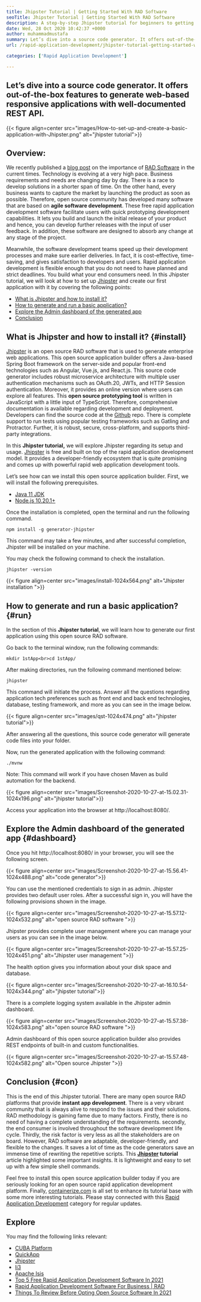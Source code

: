 ```yaml
---
title: Jhipster Tutorial | Getting Started With RAD Software
seoTitle: Jhipster Tutorial | Getting Started With RAD Software
description: A step-by-step Jhipster tutorial for beginners to getting started. Follow this article to set up the first application with open source Jhipster RAD software.
date: Wed, 28 Oct 2020 10:42:37 +0000
author: muhammadmustafa
summary: Let’s dive into a source code generator. It offers out-of-the-box features to generate web-based responsive applications with well-documented REST API.
url: /rapid-application-development/jhipster-tutorial-getting-started-with-rad-software/

categories: ['Rapid Application Development']

---
```

## Let’s dive into a source code generator. It offers out-of-the-box features to generate web-based responsive applications with well-documented REST API.

{{< figure align=center src="images/How-to-set-up-and-create-a-basic-application-with-Jhipster.png" alt="jhipster tutorial">}}  

## Overview:

We recently published a [blog post][1] on the importance of [RAD Software][2] in the current times. Technology is evolving at a very high pace. Business requirements and needs are changing day by day. There is a race to develop solutions in a shorter span of time. On the other hand, every business wants to capture the market by launching the product as soon as possible. Therefore, open source community has developed many software that are based on **agile software development**. These free rapid application development software facilitate users with quick prototyping development capabilities. It lets you build and launch the initial release of your product and hence, you can develop further releases with the input of user feedback. In addition, these software are designed to absorb any change at any stage of the project. 

Meanwhile, the software development teams speed up their development processes and make sure earlier deliveries. In fact, it is cost-effective, time-saving, and gives satisfaction to developers and users. Rapid application development is flexible enough that you do not need to have planned and strict deadlines. You build what your end consumers need. In this Jhipster tutorial, we will look at how to set up [Jhipster][3] and create our first application with it by covering the following points:

  * [What is Jhipster and how to install it?][4]
  * [How to generate and run a basic application?][5]
  * [Explore the Admin dashboard of the generated app][6]
  * [Conclusion][7]

## What is Jhipster and how to install it? {#install}

[Jhipster][3] is an open source RAD software that is used to generate enterprise web applications. This open source application builder offers a Java-based Spring Boot framework on the server-side and popular front-end technologies such as Angular, Vue.js, and React.js. This source code generator includes robust microservice architecture with multiple user authentication mechanisms such as OAuth.20, JWTs, and HTTP Session authentication. Moreover, it provides an online version where users can explore all features. This **open source prototyping tool** is written in JavaScript with a little input of TypeScript. Therefore, comprehensive documentation is available regarding development and deployment. Developers can find the source code at the [Github][8] repo. There is complete support to run tests using popular testing frameworks such as Gatling and Protractor. Further, it is robust, secure, cross-platform, and supports third-party integrations.

In this **Jhipster tutorial,** we will explore Jhipster regarding its setup and usage. [Jhipster][3] is free and built on top of the rapid application development model. It provides a developer-friendly ecosystem that is quite promising and comes up with powerful rapid web application development tools.

Let’s see how can we install this open source application builder. First, we will install the following prerequisites.

  * [Java 11 JDK][9]
  * [Node.js 10.20.1+][10]

Once the installation is completed, open the terminal and run the following command.

`npm install -g generator-jhipster`

This command may take a few minutes, and after successful completion, Jhipster will be installed on your machine. 

You may check the following command to check the installation.

`jhipster -version`

{{< figure align=center src="images/install-1024x564.png" alt="Jhipster installation ">}}  

## How to generate and run a basic application? {#run}

In the section of this **Jhipster tutorial**, we will learn how to generate our first application using this open source RAD software. 

Go back to the terminal window, run the following commands:

`mkdir 1stApp<br>cd 1stApp/`

After making directories, run the following command mentioned below:

`jhipster`

This command will initiate the process. Answer all the questions regarding application tech preferences such as front end and back end technologies, database, testing framework, and more as you can see in the image below.

{{< figure align=center src="images/qst-1024x474.png" alt="jhipster tutorial">}}  

After answering all the questions, this source code generator will generate code files into your folder. 

Now, run the generated application with the following command:

`./mvnw`

Note: This command will work if you have chosen Maven as build automation for the backend. 

{{< figure align=center src="images/Screenshot-2020-10-27-at-15.02.31-1024x196.png" alt="jhipster tutorial">}}  

Access your application into the browser at http://localhost:8080/.

## Explore the Admin dashboard of the generated app {#dashboard}

Once you hit http://localhost:8080/ in your browser, you will see the following screen.

{{< figure align=center src="images/Screenshot-2020-10-27-at-15.56.41-1024x488.png" alt="code generator">}}  

You can use the mentioned credentials to sign in as admin. Jhipster provides two default user roles. After a successful sign in, you will have the following provisions shown in the image. 

{{< figure align=center src="images/Screenshot-2020-10-27-at-15.57.12-1024x532.png" alt="open source RAD software ">}}  

Jhipster provides complete user management where you can manage your users as you can see in the image below. 

{{< figure align=center src="images/Screenshot-2020-10-27-at-15.57.25-1024x451.png" alt="Jhipster user management ">}}  

The health option gives you information about your disk space and database.

{{< figure align=center src="images/Screenshot-2020-10-27-at-16.10.54-1024x344.png" alt="jhipster tutorial">}}  

There is a complete logging system available in the Jhipster admin dashboard.

{{< figure align=center src="images/Screenshot-2020-10-27-at-15.57.38-1024x583.png" alt="open source RAD software ">}}  

Admin dashboard of this open source application builder also provides REST endpoints of built-in and custom functionalities.

{{< figure align=center src="images/Screenshot-2020-10-27-at-15.57.48-1024x582.png" alt="Open source Jhipster ">}}  

## Conclusion {#con}

This is the end of this Jhipster tutorial. There are many open source RAD platforms that provide **instant app development**. There is a very vibrant community that is always alive to respond to the issues and their solutions. RAD methodology is gaining fame due to many factors. Firstly, there is no need of having a complete understanding of the requirements. secondly, the end consumer is involved throughout the software development life cycle. Thirdly, the risk factor is very less as all the stakeholders are on board. However, RAD software are adaptable, developer-friendly, and flexible to the changes. It saves a lot of time as the code generators save an immense time of rewriting the repetitive scripts. This **[Jhipster][3] tutorial** article highlighted some important insights. It is lightweight and easy to set up with a few simple shell commands. 

Feel free to install this open source application builder today if you are seriously looking for an open source rapid application development platform. Finally, [containerize.com][11] is all set to enhance its tutorial base with some more interesting tutorials. Please stay connected with this [Rapid Application Development][2] category for regular updates.

## Explore

You may find the following links relevant:

  * [CUBA Platform][12]
  * [QuickApp][13]
  * [Jhipster][3]
  * [li3][14]
  * [Apache Isis][15]
  * [Top 5 Free Rapid Application Development Software In 2021][16]
  * [Rapid Application Development Software For Business | RAD][17]
  * [Things To Review Before Opting Open Source Software In 2021][18]

 [1]: https://blog.containerize.com/2020/10/23/how-rad-software-can-help-you-to-grow-business-to-next-level/
 [2]: https://products.containerize.com/rad
 [3]: https://products.containerize.com/rad/jhipster
 [4]: #install
 [5]: #run
 [6]: #dashboard
 [7]: #con
 [8]: https://github.com/jhipster/generator-jhipster
 [9]: https://www.oracle.com/java/technologies/javase-jdk11-downloads.html
 [10]: https://nodejs.org/en/
 [11]: https://www.containerize.com/
 [12]: https://products.containerize.com/rad/cuba
 [13]: https://products.containerize.com/rad/quickapp
 [14]: https://products.containerize.com/rad/li3
 [15]: https://products.containerize.com/rad/apache-isis
 [16]: https://blog.containerize.com/rapid-application-development/top-5-free-rapid-application-development-software-in-2021/

 [17]: https://blog.containerize.com/rapid-application-development/rapid-application-development-software-for-business-rad/

 [18]: https://blog.containerize.com/cmdb-software/things-to-review-before-opting-open-source-software-in-2021/
